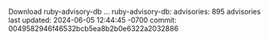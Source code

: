 Download ruby-advisory-db ...
ruby-advisory-db:
  advisories:	895 advisories
  last updated:	2024-06-05 12:44:45 -0700
  commit:	0049582946f46532bcb5ea8b2b0e6322a2032886
